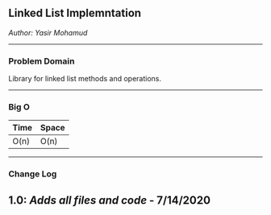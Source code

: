 
## Linked List Implemntation
*Author: Yasir Mohamud*

---

### Problem Domain
Library for linked list methods and operations.

---

### Big O


| Time | Space |
| :----------- | :----------- |
| O(n) | O(n) |


---

### Change Log
1.0: *Adds all files and code* - 7/14/2020 
---